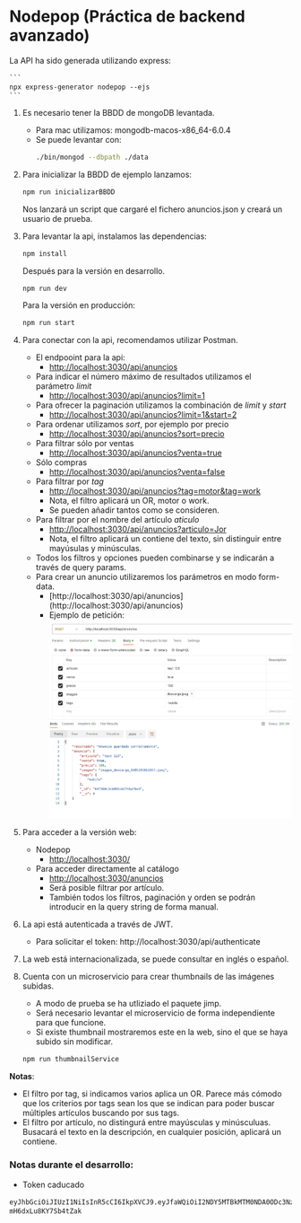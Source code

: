 # Nodepop (Práctica de backend avanzado)

La API ha sido generada utilizando express:

    ```
    npx express-generator nodepop --ejs
    ```

1. Es necesario tener la BBDD de mongoDB levantada.
   - Para mac utilizamos: mongodb-macos-x86_64-6.0.4
   - Se puede levantar con:
     ```sh
     ./bin/mongod --dbpath ./data
     ```
2. Para inicializar la BBDD de ejemplo lanzamos:

   ```sh
   npm run inicializarBBDD
   ```

   Nos lanzará un script que cargaré el fichero anuncios.json y creará un usuario de prueba.

3. Para levantar la api, instalamos las dependencias:

   ```sh
   npm install
   ```

   Después para la versión en desarrollo.

   ```sh
   npm run dev
   ```

   Para la versión en producción:

   ```sh
   npm run start
   ```

4. Para conectar con la api, recomendamos utilizar Postman.

   - El endpooint para la api:
     - [http://localhost:3030/api/anuncios](http://localhost:3030/api/anuncios)
   - Para indicar el número máximo de resultados utilizamos el parámetro _limit_
     - [http://localhost:3030/api/anuncios?limit=1](http://localhost:3030/api/anuncios?limit=1)
   - Para ofrecer la paginación utilizamos la combinación de _limit_ y _start_
     - [http://localhost:3030/api/anuncios?limit=1&start=2](http://localhost:3030/api/anuncios?limit=1&start=2)
   - Para ordenar utilizamos _sort_, por ejemplo por precio
     - [http://localhost:3030/api/anuncios?sort=precio](http://localhost:3030/api/anuncios?sort=precio)
   - Para filtrar sólo por ventas
     - [http://localhost:3030/api/anuncios?venta=true](http://localhost:3030/api/anuncios?venta=true)
   - Sólo compras
     - [http://localhost:3030/api/anuncios?venta=false](http://localhost:3030/api/anuncios?venta=false)
   - Para filtrar por _tag_
     - [http://localhost:3030/api/anuncios?tag=motor&tag=work](http://localhost:3030/api/anuncios?tag=motor&tag=work)
     - Nota, el filtro aplicará un OR, motor o work.
     - Se pueden añadir tantos como se consideren.
   - Para filtrar por el nombre del artículo _aticulo_
     - [http://localhost:3030/api/anuncios?articulo=Jor](http://localhost:3030/api/anuncios?articulo=Jor)
     - Nota, el filtro aplicará un contiene del texto, sin distinguir entre mayúsulas y minúsculas.
   - Todos los filtros y opciones pueden combinarse y se indicarán a través de query params.
   - Para crear un anuncio utilizaremos los parámetros en modo form-data.
     - [http://localhost:3030/api/anuncios] (http://localhost:3030/api/anuncios)
     - Ejemplo de petición: ![](screenshosts/2023-05-28-16-14-50.png)

5. Para acceder a la versión web:

   - Nodepop
     - [http://localhost:3030/](http://localhost:3030/)
   - Para acceder directamente al catálogo
     - [http://localhost:3030/anuncios](http://localhost:3030/anuncios)
     - Será posible filtrar por artículo.
     - También todos los filtros, paginación y orden se podrán introducir en la query string de forma manual.

6. La api está autenticada a través de JWT.

   - Para solicitar el token: http://localhost:3030/api/authenticate

7. La web está internacionalizada, se puede consultar en inglés o español.

8. Cuenta con un microservicio para crear thumbnails de las imágenes subidas.

   - A modo de prueba se ha utliziado el paquete jimp.
   - Será necesario levantar el microservicio de forma independiente para que funcione.
   - Si existe thumbnail mostraremos este en la web, sino el que se haya subido sin modificar.

   ```sh
   npm run thumbnailService
   ```

**Notas**:

- El filtro por tag, si indicamos varios aplica un OR.
  Parece más cómodo que los criterios por tags sean los que se indican para poder buscar múltiples artículos buscando por sus tags.
- El filtro por artículo, no distingurá entre mayúsculas y minúsculuas.
  Busacará el texto en la descripción, en cualquier posición, aplicará un contiene.

### Notas durante el desarrollo:

- Token caducado

```
eyJhbGciOiJIUzI1NiIsInR5cCI6IkpXVCJ9.eyJfaWQiOiI2NDY5MTBkMTM0NDA0ODc3NzRlYmVkYzkiLCJpYXQiOjE2ODQ2NjA2NjcsImV4cCI6MTY4NDY2MDY2N30.OZOnYQ8XAZ7I1l5hqw6903NH-mH6dxLu8KY7Sb4tZak
```

